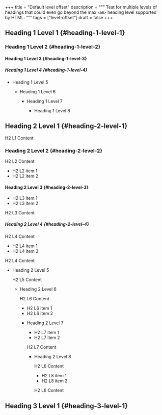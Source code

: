 +++
title = "Default level offset"
description = """
  Test for multiple levels of headings that could even go beyond the max
  `<h6>` heading level supported by HTML.
  """
tags = ["level-offset"]
draft = false
+++

## Heading 1 Level 1 {#heading-1-level-1}


### Heading 1 Level 2 {#heading-1-level-2}


#### Heading 1 Level 3 {#heading-1-level-3}


##### Heading 1 Level 4 {#heading-1-level-4}

<!--list-separator-->

-  Heading 1 Level 5

    <!--list-separator-->

    -  Heading 1 Level 6

        <!--list-separator-->

        -  Heading 1 Level 7

            <!--list-separator-->

            -  Heading 1 Level 8


## Heading 2 Level 1 {#heading-2-level-1}

H2 L1 Content


### Heading 2 Level 2 {#heading-2-level-2}

H2 L2 Content

-   H2 L2 item 1
-   H2 L2 item 2


#### Heading 2 Level 3 {#heading-2-level-3}

-   H2 L3 item 1
-   H2 L3 item 2

H2 L3 Content


##### Heading 2 Level 4 {#heading-2-level-4}

H2 L4 Content

-   H2 L4 item 1
-   H2 L4 item 2

H2 L4 Content

<!--list-separator-->

-  Heading 2 Level 5

    H2 L5 Content

    <!--list-separator-->

    -  Heading 2 Level 6

        H2 L6 Content

        -   H2 L6 item 1
        -   H2 L6 item 2

        <!--list-separator-->

        -  Heading 2 Level 7

            -   H2 L7 item 1
            -   H2 L7 item 2

            H2 L7 Content

            <!--list-separator-->

            -  Heading 2 Level 8

                H2 L8 Content

                -   H2 L8 item 1
                -   H2 L8 item 2

                H2 L8 Content


## Heading 3 Level 1 {#heading-3-level-1}
